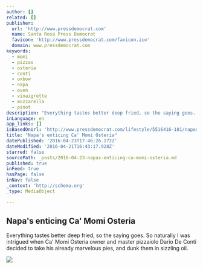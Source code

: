 ```yaml
---
author: []
related: []
publisher:
  url: 'http://www.pressdemocrat.com'
  name: Santa Rosa Press Democrat
  favicon: 'http://www.pressdemocrat.com/favicon.ico'
  domain: www.pressdemocrat.com
keywords:
  - momi
  - pizzas
  - osteria
  - conti
  - oxbow
  - napa
  - oven
  - vinaigrette
  - mozzarella
  - pinot
description: "Everything tastes better deep fried, so the saying goes. So naturally I was intrigued when Ca' Momi Osteria owner and master pizzaiolo Dario De Conti decided to take his already marvelous pies, and dunk them in sizzling oil."
inLanguage: en
app_links: []
isBasedOnUrl: 'http://www.pressdemocrat.com/lifestyle/5516416-181/napas-enticing-ca-momi-osteria?ref=menu&artslide=0'
title: "Napa's enticing Ca' Momi Osteria"
datePublished: '2016-04-23T17:46:26.172Z'
dateModified: '2016-04-21T16:43:17.928Z'
starred: false
sourcePath: _posts/2016-04-23-napas-enticing-ca-momi-osteria.md
published: true
inFeed: true
hasPage: false
inNav: false
_context: 'http://schema.org'
_type: MediaObject

---
```

<article style=""><h1>Napa's enticing Ca' Momi Osteria</h1><p>Everything tastes better deep fried, so the saying goes. So naturally I was intrigued when Ca' Momi Osteria owner and master pizzaiolo Dario De Conti decided to take his already marvelous pies, and dunk them in sizzling oil.</p><img src="http://www.pressdemocrat.com/csp/mediapool/sites/dt.common.streams.StreamServer.cls?STREAMOID=kspvQSiEKntnJldnUVmT98$daE2N3K4ZzOUsqbU5sYuZwyngNtcXOX6n1xur$Ag4WCsjLu883Ygn4B49Lvm9bPe2QeMKQdVeZmXF$9l$4uCZ8QDXhaHEp3rvzXRJFdy0KqPHLoMevcTLo3h8xh70Y6N_U_CryOsw6FTOdKL_jpQ-&amp;CONTENTTYPE=image/jpeg" /></article>